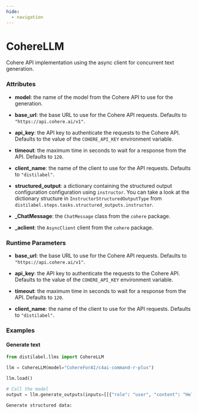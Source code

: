 ```yaml
---
hide:
  - navigation
---
```

# CohereLLM


Cohere API implementation using the async client for concurrent text generation.







### Attributes

- **model**: the name of the model from the Cohere API to use for the generation.

- **base_url**: the base URL to use for the Cohere API requests. Defaults to  `"https://api.cohere.ai/v1"`.

- **api_key**: the API key to authenticate the requests to the Cohere API. Defaults to  the value of the `COHERE_API_KEY` environment variable.

- **timeout**: the maximum time in seconds to wait for a response from the API. Defaults  to `120`.

- **client_name**: the name of the client to use for the API requests. Defaults to  `"distilabel"`.

- **structured_output**: a dictionary containing the structured output configuration configuration  using `instructor`. You can take a look at the dictionary structure in  `InstructorStructuredOutputType` from `distilabel.steps.tasks.structured_outputs.instructor`.

- **_ChatMessage**: the `ChatMessage` class from the `cohere` package.

- **_aclient**: the `AsyncClient` client from the `cohere` package.





### Runtime Parameters

- **base_url**: the base URL to use for the Cohere API requests. Defaults to  `"https://api.cohere.ai/v1"`.

- **api_key**: the API key to authenticate the requests to the Cohere API. Defaults  to the value of the `COHERE_API_KEY` environment variable.

- **timeout**: the maximum time in seconds to wait for a response from the API. Defaults  to `120`.

- **client_name**: the name of the client to use for the API requests. Defaults to  `"distilabel"`.




### Examples


#### Generate text
```python
from distilabel.llms import CohereLLM

llm = CohereLLM(model="CohereForAI/c4ai-command-r-plus")

llm.load()

# Call the model
output = llm.generate_outputs(inputs=[[{"role": "user", "content": "Hello world!"}]])

Generate structured data:
```



